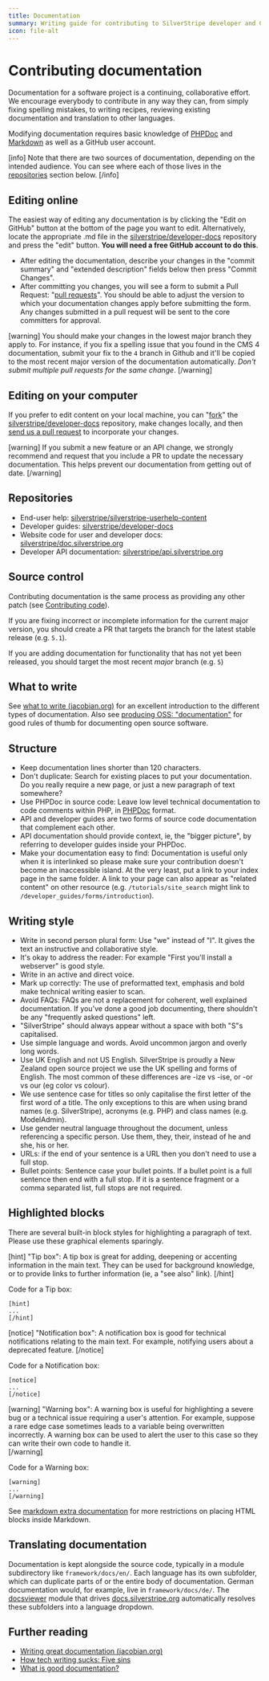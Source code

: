 ```yaml
---
title: Documentation
summary: Writing guide for contributing to SilverStripe developer and CMS user help documentation. 
icon: file-alt
---
```


# Contributing documentation

Documentation for a software project is a continuing, collaborative effort. We encourage everybody to contribute in any way they can, from simply fixing spelling mistakes, to writing recipes, reviewing existing documentation and translation to other languages.

Modifying documentation requires basic knowledge of [PHPDoc](http://en.wikipedia.org/wiki/PHPDoc) and 
[Markdown](http://daringfireball.net/projects/markdown/) as well as a GitHub user account.

[info]
Note that there are two sources of documentation, depending on the intended audience. You can see where each of those lives in the [repositories](#repositories) section below.
[/info]

## Editing online

The easiest way of editing any documentation is by clicking the "Edit on GitHub" button at the bottom of the
page you want to edit. Alternatively, locate the appropriate .md file in the
[silverstripe/developer-docs](https://github.com/silverstripe/developer-docs/) repository and press the "edit" button. **You will need a free GitHub account to do this**.


 * After editing the documentation, describe your changes in the "commit summary" and "extended description" fields below then press "Commit Changes".
 * After committing you changes, you will see a form to submit a Pull Request: "[pull requests](http://help.github.com/pull-requests/)". You should be able to adjust the version to which your documentation changes apply before submitting the form. Any changes submitted in a pull request will be sent to the core committers for approval.

[warning]
You should make your changes in the lowest major branch they apply to. For instance, if you fix a spelling issue that you found in the CMS 4 documentation, submit your fix to the `4` branch in Github and it'll be copied to the most recent major version of the documentation automatically. *Don't submit multiple pull requests for the same change*.
[/warning]

## Editing on your computer

If you prefer to edit content on your local machine, you can "[fork](http://help.github.com/forking/)" the 
[silverstripe/developer-docs](http://github.com/silverstripe/developer-docs) repository, make changes locally, and then [send us a pull request](http://help.github.com/pull-requests/) to incorporate your changes.

[warning]
If you submit a new feature or an API change, we strongly recommend and request that you include a PR to update the necessary documentation. This helps prevent our documentation from getting out of date.
[/warning]

## Repositories

* End-user help: [silverstripe/silverstripe-userhelp-content](https://github.com/silverstripe/silverstripe-userhelp-content/)
* Developer guides: [silverstripe/developer-docs](http://github.com/silverstripe/developer-docs/)
* Website code for user and developer docs: [silverstripe/doc.silverstripe.org](https://github.com/silverstripe/doc.silverstripe.org)
* Developer API documentation: [silverstripe/api.silverstripe.org](http://github.com/silverstripe/api.silverstripe.org)

## Source control

Contributing documentation is the same process as providing any other patch (see [Contributing code](code)).

If you are fixing incorrect or incomplete information for the current major version, you should create a PR that targets the branch for the latest stable release (e.g. `5.1`).

If you are adding documentation for functionality that has not yet been released, you should target the most recent _major_ branch (e.g. `5`)

## What to write

See [what to write (jacobian.org)](http://jacobian.org/writing/great-documentation/what-to-write/) for an excellent introduction to the different types of documentation. Also see [producing OSS: "documentation"](http://producingoss.com/en/getting-started.html#documentation) for good rules of thumb 
for documenting open source software.

## Structure

* Keep documentation lines shorter than 120 characters.
* Don't duplicate: Search for existing places to put your documentation. Do you really require a new page, or just a new paragraph of text somewhere?
* Use PHPDoc in source code: Leave low level technical documentation to code comments within PHP, in [PHPDoc](http://en.wikipedia.org/wiki/PHPDoc) format. 
* API and developer guides are two forms of source code documentation that complement each other.
* API documentation should provide context, ie, the "bigger picture", by referring to developer guides inside your PHPDoc.
* Make your documentation easy to find: Documentation is useful only when it is interlinked so please make sure your contribution doesn't become an inaccessible island. At the very least, put a link to your index page in the same folder. A link to your page can also appear
as "related content" on other resource (e.g. `/tutorials/site_search` might link to `/developer_guides/forms/introduction`).

## Writing style

* Write in second person plural form: Use "we" instead of "I". It gives the text an instructive and collaborative style.
* It's okay to address the reader: For example "First you'll install a webserver" is good style.
* Write in an active and direct voice.
* Mark up correctly: The use of preformatted text, emphasis and bold make technical writing easier to scan.
* Avoid FAQs: FAQs are not a replacement for coherent, well explained documentation. If you've done a good job
documenting, there shouldn't be any "frequently asked questions" left.
* "SilverStripe" should always appear without a space with both "S"s capitalised.
* Use simple language and words. Avoid uncommon jargon and overly long words.
* Use UK English and not US English. SilverStripe is proudly a New Zealand open source project we use the UK spelling and forms of English. The most common of these differences are -ize vs -ise, or -or vs our (eg color vs colour).
* We use sentence case for titles so only capitalise the first letter of the first word of a title. The only exceptions to this are when using brand names (e.g. SilverStripe), acronyms (e.g. PHP) and class names (e.g. ModelAdmin).
* Use gender neutral language throughout the document, unless referencing a specific person. Use them, they, their, instead of he and she, his or her.
* URLs: if the end of your sentence is a URL then you don't need to use a full stop.
* Bullet points: Sentence case your bullet points. If a bullet point is a full sentence then end with a full stop. If it is a sentence fragment or a comma separated list, full stops are not required.

## Highlighted blocks

There are several built-in block styles for highlighting a paragraph of text. Please use these graphical elements 
sparingly.

[hint]
"Tip box": A tip box is great for adding, deepening or accenting information in the main text. They can be used for background knowledge, or to provide links to further information (ie, a "see also" link).
[/hint]

Code for a Tip box:

```
[hint]
...
[/hint]
```

[notice]
"Notification box": A notification box is good for technical notifications relating to the main text. For example, notifying users about a deprecated feature.
[/notice]

Code for a Notification box:

```
[notice]
...
[/notice]
```

[warning]
"Warning box": A warning box is useful for highlighting a severe bug or a technical issue requiring a user's attention. For example, suppose a rare edge case sometimes leads to a variable being overwritten incorrectly. A warning box can be used to alert the user to this case so they can write their own code to handle it.  
[/warning]

Code for a Warning box:

```
[warning]
...
[/warning]
```

See [markdown extra documentation](http://michelf.com/projects/php-markdown/extra/#html) for more restrictions
on placing HTML blocks inside Markdown.

## Translating documentation

Documentation is kept alongside the source code, typically in a module subdirectory like `framework/docs/en/`. Each language has its own subfolder, which can duplicate parts of or the entire body of documentation. German documentation would, for example, live in `framework/docs/de/`. The 
[docsviewer](https://github.com/silverstripe/silverstripe-docsviewer) module that drives 
[docs.silverstripe.org](http://docs.silverstripe.org) automatically resolves these subfolders into a language dropdown.

## Further reading

* [Writing great documentation (jacobian.org)](http://jacobian.org/writing/great-documentation/)
* [How tech writing sucks: Five sins](http://www.slash7.com/articles/2006/11/15/tech-writing-the-five-sins)
* [What is good documentation?](http://www.techscribe.co.uk/techw/whatis.htm)
